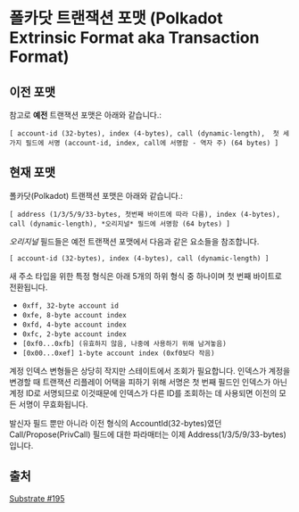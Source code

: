 # 폴카닷 트랜잭션 포맷 (Polkadot Extrinsic Format aka Transaction Format)

## 이전 포맷

참고로 **예전** 트랜잭션 포맷은 아래와 같습니다.:

```
[ account-id (32-bytes), index (4-bytes), call (dynamic-length),  첫 세가지 필드에 서명 (account-id, index, call에 서명함 - 역자 주) (64 bytes) ]
```

## 현재 포맷

폴카닷(Polkadot) 트랜잭션 포맷은 아래와 같습니다.:

```
[ address (1/3/5/9/33-bytes, 첫번째 바이트에 따라 다름), index (4-bytes), call (dynamic-length), *오리지널* 필드에 서명함 (64 bytes) ]
```

*오리지널* 필드들은 예전 트랜잭션 포맷에서 다음과 같은 요소들을 참조합니다.
```
[ account-id (32-bytes), index (4-bytes), call (dynamic-length) ]
```

새 주소 타입을 위한 특정 형식은 아래 5개의 하위 형식 중 하나이며 첫 번째 바이트로 전환됩니다.

- `0xff, 32-byte account id`
- `0xfe, 8-byte account index`
- `0xfd, 4-byte account index`
- `0xfc, 2-byte account index`
- `[0xf0...0xfb] (유효하지 않음, 나중에 사용하기 위해 남겨놓음)`
- `[0x00...0xef] 1-byte account index (0xf0보다 작음)`

계정 인덱스 변형들은 상당히 작지만 스테이트에서 조회가 필요합니다. 인덱스가 계정을 변경할 때 트랜잭션 리플레이 어택을 피하기 위해 서명은 첫 번째 필드인 인덱스가 아닌 계정 ID로 서명되므로 이것때문에 인덱스가 다른 ID를 조회하는 데 사용되면 이전의 모든 서명이 무효화됩니다.

발신자 필드 뿐만 아니라 이전 형식의 AccountId(32-bytes)였던 Call/Propose(PrivCall) 필드에 대한 파라매터는 이제 Address(1/3/5/9/33-bytes)입니다.

## 출처

[Substrate #195](https://github.com/paritytech/substrate/pull/195)
